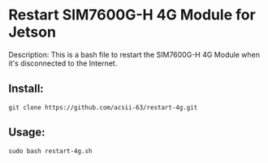 # Restart SIM7600G-H 4G Module for Jetson
Description: This is a bash file to restart the SIM7600G-H 4G Module when it's disconnected to the Internet.
## Install:
```
git clone https://github.com/acsii-63/restart-4g.git
```
## Usage:
```
sudo bash restart-4g.sh
```

